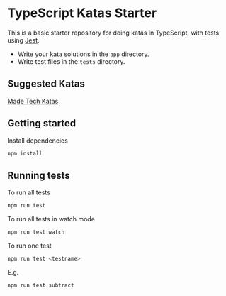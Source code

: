 # TypeScript Katas Starter

This is a basic starter repository for doing katas in TypeScript, with tests using [Jest](https://jestjs.io/docs/getting-started). 

- Write your kata solutions in the `app` directory.
- Write test files in the `tests` directory.

## Suggested Katas

[Made Tech Katas](https://learn.madetech.com/katas/)

## Getting started

Install dependencies

```sh
npm install
```

## Running tests

To run all tests

```sh
npm run test
```

To run all tests in watch mode

```sh
npm run test:watch
```

To run one test
```sh
npm run test <testname>
```

E.g.
```sh
npm run test subtract
```
